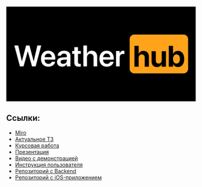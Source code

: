 <p align="center">
  <img src="Resources/logo.png">
</p>

## Ссылки:

- [Miro](https://miro.com/app/board/o9J_lNhQiZo=/)
- [Актуальное ТЗ](Docs/spec.pdf)
- [Курсовая работа](Docs/kurs.pdf)
- [Презентация](Docs/presentation.pdf)
- [Видео с демонстрацией](https://drive.google.com/file/d/1Q6njsNXA8bVRsIR7dkyvIfzwWrElCsR0/view?usp=sharing)
- [Инструкция пользователя](Docs/instruction.pdf)
- [Репозиторий с Backend](https://github.com/Shrike36/WeatherHubBack)
- [Репозиторий с iOS-приложением](https://github.com/Shrike36/WeatherHubFront)
